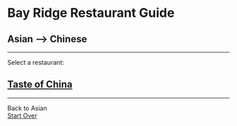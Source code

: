 # Bay Ridge Restaurant Guide
## Asian --> Chinese
---
Select a restaurant:
## [Taste of China](http://www.brooklyntasteofchina.com/)
---
Back to Asian  
[Start Over](../home.md)